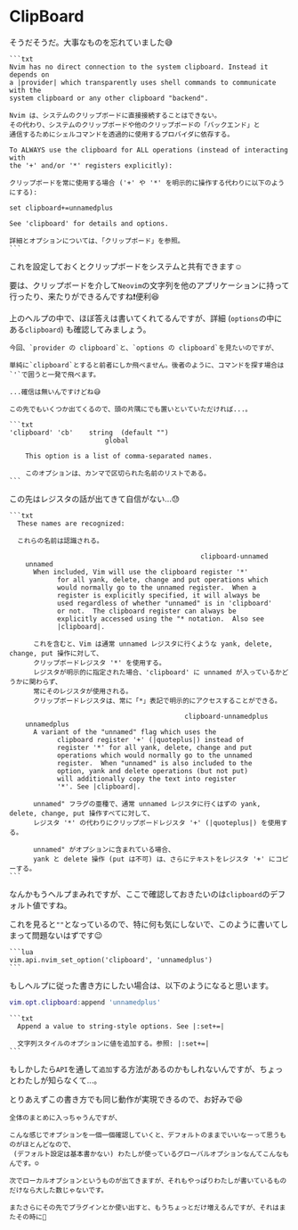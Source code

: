 # ClipBoard

そうだそうだ。大事なものを忘れていました😅

~~~admonish info title=":h clipboard"
```txt
Nvim has no direct connection to the system clipboard. Instead it depends on
a |provider| which transparently uses shell commands to communicate with the
system clipboard or any other clipboard "backend".

Nvim は、システムのクリップボードに直接接続することはできない。
その代わり、システムのクリップボードや他のクリップボードの「バックエンド」と
通信するためにシェルコマンドを透過的に使用するプロバイダに依存する。

To ALWAYS use the clipboard for ALL operations (instead of interacting with
the '+' and/or '*' registers explicitly):

クリップボードを常に使用する場合 ('+' や '*' を明示的に操作する代わりに以下のようにする):

set clipboard+=unnamedplus

See 'clipboard' for details and options.

詳細とオプションについては、「クリップボード」を参照。
```
~~~

これを設定しておくとクリップボードをシステムと共有できます☺️

要は、クリップボードを介して`Neovim`の文字列を他のアプリケーションに持って行ったり、来たりができるんですね❗便利😆

上のヘルプの中で、ほぼ答えは書いてくれてるんですが、詳細 (`options`の中にある`clipboard`) も確認してみましょう。

```admonish tip
今回、`provider の clipboard`と、`options の clipboard`を見たいのですが、

単純に`clipboard`とすると前者にしか飛べません。後者のように、コマンドを探す場合は`'`で囲うと一発で飛べます。

...確信は無いんですけどね😅

この先でもいくつか出てくるので、頭の片隅にでも置いといていただければ...。
```

~~~admonish info title=":h 'clipboard'"
```txt
'clipboard' 'cb'	string	(default "")
			            global

    This option is a list of comma-separated names.

    このオプションは、カンマで区切られた名前のリストである。
```
~~~

この先はレジスタの話が出てきて自信がない...😓

~~~admonish info title="unnamed / unnamedplus" collapsible=true
```txt
  These names are recognized:

  これらの名前は認識される。

						                        clipboard-unnamed
	unnamed
      When included, Vim will use the clipboard register '*'
			for all yank, delete, change and put operations which
			would normally go to the unnamed register.  When a
			register is explicitly specified, it will always be
			used regardless of whether "unnamed" is in 'clipboard'
			or not.  The clipboard register can always be
			explicitly accessed using the "* notation.  Also see
			|clipboard|.

      これを含むと、Vim は通常 unnamed レジスタに行くような yank, delete, change, put 操作に対して、
      クリップボードレジスタ '*' を使用する。
      レジスタが明示的に指定された場合、'clipboard' に unnamed が入っているかどうかに関わらず、
      常にそのレジスタが使用される。
      クリップボードレジスタは、常に「*」表記で明示的にアクセスすることができる。

						                    clipboard-unnamedplus
	unnamedplus
      A variant of the "unnamed" flag which uses the
			clipboard register '+' (|quoteplus|) instead of
			register '*' for all yank, delete, change and put
			operations which would normally go to the unnamed
			register.  When "unnamed" is also included to the
			option, yank and delete operations (but not put)
			will additionally copy the text into register
			'*'. See |clipboard|.

      unnamed" フラグの亜種で、通常 unnamed レジスタに行くはずの yank, delete, change, put 操作すべてに対して、
      レジスタ '*' の代わりにクリップボードレジスタ '+' (|quoteplus|) を使用する。

      unnamed" がオプションに含まれている場合、
      yank と delete 操作 (put は不可) は、さらにテキストをレジスタ '+' にコピーする。
```
~~~

なんかもうヘルプまみれですが、ここで確認しておきたいのは`clipboard`のデフォルト値ですね。

これを見ると`""`となっているので、特に何も気にしないで、このように書いてしまって問題ないはずです😉

~~~admonish example title="options.lua"
```lua
vim.api.nvim_set_option('clipboard', 'unnamedplus')
```
~~~

もしヘルプに従った書き方にしたい場合は、以下のようになると思います。

```lua
vim.opt.clipboard:append 'unnamedplus'
```

~~~admonish info title=":h vim.opt:append()"
```txt
  Append a value to string-style options. See |:set+=|

  文字列スタイルのオプションに値を追加する。参照: |:set+=|
```
~~~

もしかしたら`API`を通して`追加`する方法があるのかもしれないんですが、ちょっとわたしが知らなくて...。

とりあえずこの書き方でも同じ動作が実現できるので、お好みで😆

```admonish success
全体のまとめに入っちゃうんですが、

こんな感じでオプションを一個一個確認していくと、デフォルトのままでいいなーって思うものがほとんどなので、
 (デフォルト設定は基本書かない) わたしが使っているグローバルオプションなんてこんなもんです。☺️

次でローカルオプションというものが出てきますが、それもやっぱりわたしが書いているものだけなら大した数じゃないです。

またさらにその先でプラグインとか使い出すと、もうちょっとだけ増えるんですが、それはまたその時に🤗
```
